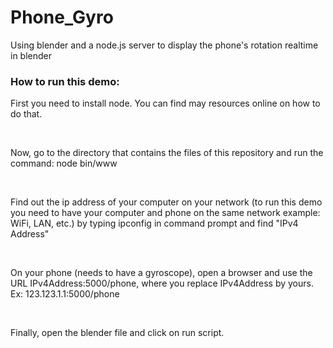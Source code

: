 # Phone_Gyro
Using blender and a node.js server to display the phone's rotation realtime in blender

### How to run this demo:
First you need to install node. You can find may resources online on how to do that.

<br/>

Now, go to the directory that contains the files of this repository and run the command:
node bin/www

<br/>

Find out the ip address of your computer on your network (to run this demo you need to have your computer and phone on the same network example: WiFi, LAN, etc.) by typing ipconfig in command prompt and find "IPv4 Address"

<br/>

On your phone (needs to have a gyroscope), open a browser and use the URL IPv4Address:5000/phone, where you replace IPv4Address by yours.
Ex: 123.123.1.1:5000/phone

<br/>

Finally, open the blender file and click on run script.

